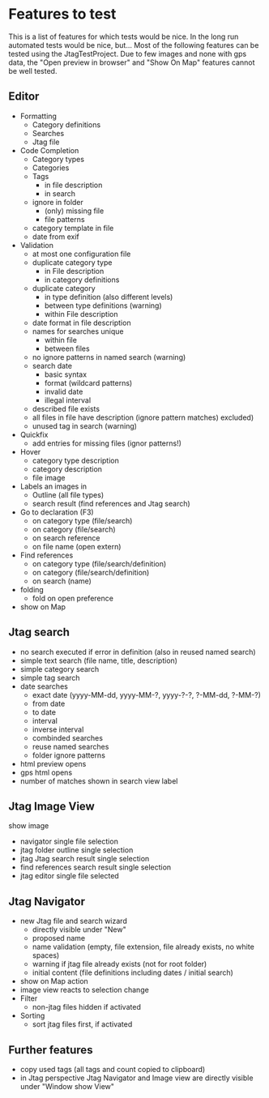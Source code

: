 # Features to test

This is a list of features for which tests would be nice.
In the long run automated tests would be nice, but...
Most of the following features can be tested using the JtagTestProject.
Due to few images and none with gps data, the "Open preview in browser" and "Show On Map" features cannot be well tested.

## Editor
* Formatting
  * Category definitions
  * Searches
  * Jtag file
* Code Completion
  * Category types
  * Categories
  * Tags
    * in file description
    * in search
  * ignore in folder
    * (only) missing file
    * file patterns
  * category template in file
  * date from exif
* Validation
  * at most one configuration file
  * duplicate category type
    * in File description
    * in category definitions
  * duplicate category
    * in type definition (also different levels)
    * between type definitions (warning)
    * within File description
  * date format in file description
  * names for searches unique
    * within file
    * between files
  * no ignore patterns in named search (warning)
  * search date
    * basic syntax
    * format (wildcard patterns)
    * invalid date
    * illegal interval
  * described file exists
  * all files in file have description (ignore pattern matches) excluded)
  * unused tag in search (warning)
* Quickfix
  * add entries for missing files (ignor patterns!)
* Hover
  * category type description
  * category description
  * file image
* Labels an images in
  * Outline (all file types)
  * search result (find references and Jtag search)
* Go to declaration (F3)
  * on category type (file/search)
  * on category (file/search)
  * on search reference
  * on file name (open extern)
* Find references
  * on category type (file/search/definition)
  * on category (file/search/definition)
  * on search (name)
* folding
  * fold on open preference
* show on Map

## Jtag search
* no search executed if error in definition (also in reused named search)
* simple text search (file name, title, description)
* simple category search
* simple tag search
* date searches
  * exact date (yyyy-MM-dd, yyyy-MM-?, yyyy-?-?, ?-MM-dd, ?-MM-?)
  * from date
  * to date
  * interval
  * inverse interval
  * combinded searches
  * reuse named searches
  * folder ignore patterns
* html preview opens
* gps html opens
* number of matches shown in search view label

## Jtag Image View
show image
* navigator single file selection
* jtag folder outline single selection
* jtag Jtag search result single selection
* find references search result single selection
* jtag editor single file selected

## Jtag Navigator
* new Jtag file and search wizard
  * directly visible under "New"
  * proposed name
  * name validation (empty, file extension, file already exists, no white spaces)
  * warning if jtag file already exists (not for root folder)
  * initial content (file definitions including dates / initial search)
* show on Map action
* image view reacts to selection change
* Filter
  * non-jtag files hidden if activated
* Sorting
  * sort jtag files first, if activated

## Further features
* copy used tags (all tags and count copied to clipboard)
* in Jtag perspective Jtag Navigator and Image view are directly visible under "Window show View"
